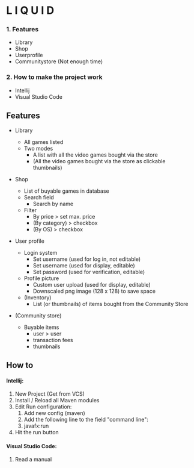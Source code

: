 # L I Q U I D
### 1. Features
* Library
* Shop
* Userprofile
* Communitystore (Not enough time)
### 2. How to make the project work
* Intellij
* Visual Studio Code

## Features
* Library
  * All games listed
  * Two modes
    * A list with all the video games bought via the store
    * (All the video games bought via the store as clickable thumbnails)
    
* Shop
  * List of buyable games in database
  * Search field
    * Search by name
  * Filter
    * By price > set max. price
    * (By category) > checkbox
    * (By OS) > checkbox
    
* User profile
  * Login system
    * Set username (used for log in, not editable)
    * Set username (used for display, editable)
    * Set password (used for verification, editable)
  * Profile picture
    * Custom user upload (used for display, editable)
    * Downscaled png image (128 x 128) to save space
  * (Inventory)
    * List (or thumbnails) of items bought from the Community Store
    
* (Community store)
  * Buyable items
    * user > user
    * transaction fees
    * thumbnails
  
## How to
#### Intellij:
1. New Project (Get from VCS)
2. Install / Reload all Maven modules
3. Edit Run configuration:
    1. Add new config (maven)
    2. Add the following line to the field "command line":
    3. javafx:run
4. Hit the run button

#### Visual Studio Code:
1. Read a manual